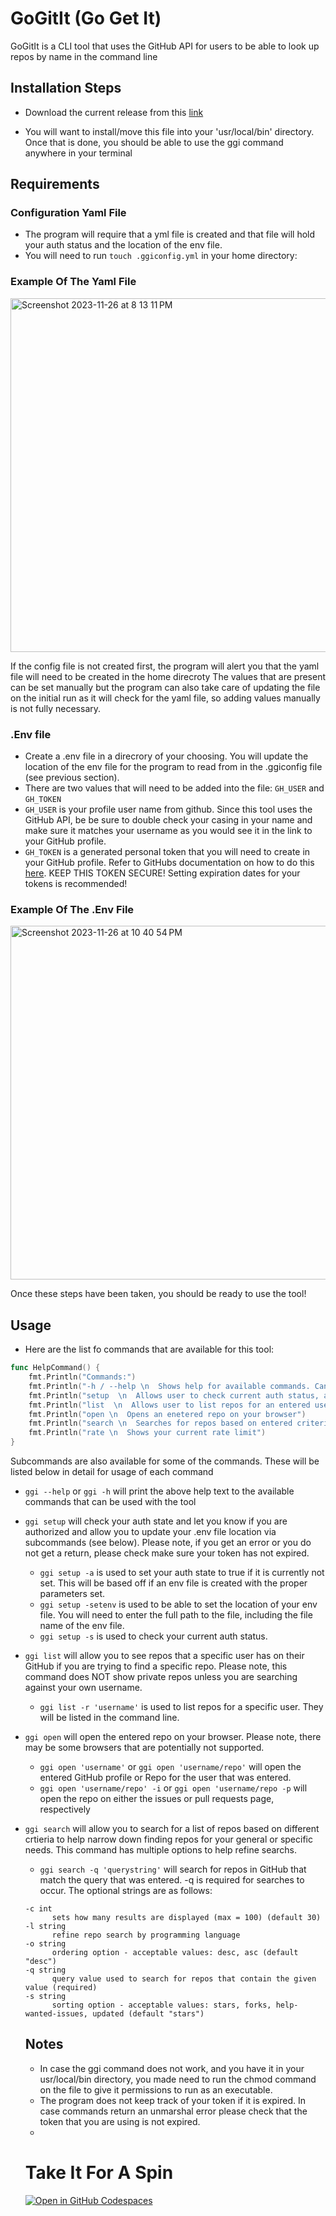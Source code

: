 # GoGitIt (Go Get It)

GoGitIt is a CLI tool that uses the GitHub API for users to be able to look up repos by name in the command line

## Installation Steps
- Download the current release from this <a href="https://github.com/SunnyD33/GoGitIt/releases/tag/v1.00">link</a></p>
- You will want to install/move this file into your 'usr/local/bin' directory. Once that is done, you should be able to use the ggi command anywhere in your terminal

## Requirements
### Configuration Yaml File
- The program will require that a yml file is created and that file will hold your auth status and the location of the env file.
- You will need to run ```touch .ggiconfig.yml``` in your home directory: 

### Example Of The Yaml File
<img width="566" alt="Screenshot 2023-11-26 at 8 13 11 PM" src="https://github.com/SunnyD33/GoGitIt/assets/44623894/196f6aea-f0df-44e8-bef3-5b22e0644ea5">

If the config file is not created first, the program will alert you that the yaml file will need to be created in the home direcroty
The values that are present can be set manually but the program can also take care of updating the file on the initial run as it will check for the yaml file, so adding values manually is not fully necessary.

### .Env file
- Create a .env file in a direcrory of your choosing. You will update the location of the env file for the program to read from in the .ggiconfig file (see previous section).
- There are two values that will need to be added into the file:
  ```GH_USER``` and ```GH_TOKEN```
- ```GH_USER``` is your profile user name from github. Since this tool uses the GitHub API, be be sure to double check your casing in your name and make sure it matches your username as you would see it in the link to your GitHub profile.
- ```GH_TOKEN``` is a generated personal token that you will need to create in your GitHub profile. Refer to GitHubs documentation on how to do this <a href="https://docs.github.com/en/authentication/keeping-your-account-and-data-secure/managing-your-personal-access-tokens">here</a>. KEEP THIS TOKEN SECURE! Setting expiration dates for your tokens is recommended!

### Example Of The .Env File
<img width="566" alt="Screenshot 2023-11-26 at 10 40 54 PM" src="https://github.com/SunnyD33/GoGitIt/assets/44623894/f235dd87-f3ac-4c86-9702-1b40e978fd8f">

Once these steps have been taken, you should be ready to use the tool!

## Usage
- Here are the list fo commands that are available for this tool:
```go
func HelpCommand() {
    fmt.Println("Commands:")
    fmt.Println("-h / --help \n  Shows help for available commands. Can be used for each command as well")
    fmt.Println("setup  \n  Allows user to check current auth status, authorize themselves and change .env file location")
    fmt.Println("list  \n  Allows user to list repos for an entered username")
    fmt.Println("open \n  Opens an enetered repo on your browser")
    fmt.Println("search \n  Searches for repos based on entered criteria")
    fmt.Println("rate \n  Shows your current rate limit")
}
```
Subcommands are also available for some of the commands. These will be listed below in detail for usage of each command

- ```ggi --help``` or ```ggi -h``` will print the above help text to the available commands that can be used with the tool
- ```ggi setup``` will check your auth state and let you know if you are authorized and allow you to update your .env file location via subcommands (see below). Please note, if you get an error or you do not get a return, please check make sure your token has not expired.
  - ```ggi setup -a``` is used to set your auth state to true if it is currently not set. This will be based off if an env file is created with the proper parameters set.
  - ```ggi setup -setenv``` is used to be able to set the location of your env file. You will need to enter the full path to the file, including the file name of the env file.
  - ```ggi setup -s``` is used to check your current auth status.
- ```ggi list``` will allow you to see repos that a specific user has on their GitHub if you are trying to find a specific repo. Please note, this command does NOT show private repos unless you are searching against your own username.
  - ```ggi list -r 'username'``` is used to list repos for a specific user. They will be listed in the command line.
- ```ggi open``` will open the entered repo on your browser. Please note, there may be some browsers that are potentially not supported.
  - ```ggi open 'username'``` or ```ggi open 'username/repo'``` will open the entered GitHub profile or Repo for the user that was entered.
  - ```ggi open 'username/repo' -i``` or ```ggi open 'username/repo -p``` will open the repo on either the issues or pull requests page, respectively
- ```ggi search``` will allow you to search for a list of repos based on different crtieria to help narrow down finding repos for your general or specific needs. This command has multiple options to help refine searchs.
  - ```ggi search -q 'querystring'``` will search for repos in GitHub that match the query that was entered. -q is required for searches to occur. The optional strings are as follows:
  ```
  -c int
    	sets how many results are displayed (max = 100) (default 30)
  -l string
    	refine repo search by programming language
  -o string
    	ordering option - acceptable values: desc, asc (default "desc")
  -q string
    	query value used to search for repos that contain the given value (required)
  -s string
    	sorting option - acceptable values: stars, forks, help-wanted-issues, updated (default "stars")
  ```
  ## Notes
  - In case the ggi command does not work, and you have it in your usr/local/bin directory, you made need to run the chmod command on the file to give it permissions to run as an executable.
  - The program does not keep track of your token if it is expired. In case commands return an unmarshal error please check that the token that you are using is not expired.
  - 

  # Take It For A Spin
  [![Open in GitHub Codespaces](https://github.com/codespaces/badge.svg) ](https://codespaces.new/SunnyD33/GoGitIt)
